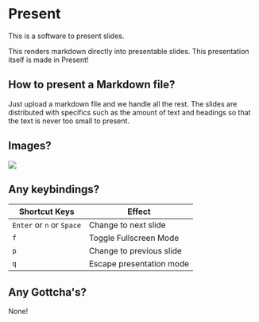 # Present

This is a software to present slides.

This renders markdown directly into presentable slides. This presentation itself is made in Present!

## How to present a Markdown file?

Just upload a markdown file and we handle all the rest. The slides are distributed with specifics such as the amount of text and headings so that the text is never too small to present.

## Images?

![](https://i.imgur.com/wMACxO4.png)

## Any keybindings?

| Shortcut Keys             | Effect                   |
| ------------------------- | ------------------------ |
| `Enter` or `n` or `Space` | Change to next slide     |
| `f`                       | Toggle Fullscreen Mode   |
| `p`                       | Change to previous slide |
| `q`                       | Escape presentation mode |

## Any Gottcha's?

None!
